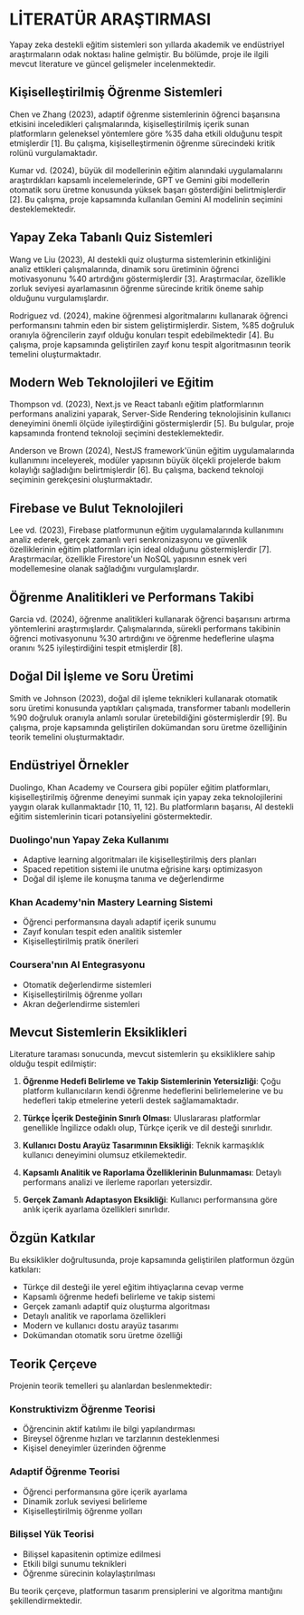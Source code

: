# LİTERATÜR ARAŞTIRMASI

Yapay zeka destekli eğitim sistemleri son yıllarda akademik ve endüstriyel araştırmaların odak noktası haline gelmiştir. Bu bölümde, proje ile ilgili mevcut literature ve güncel gelişmeler incelenmektedir.

## Kişiselleştirilmiş Öğrenme Sistemleri

Chen ve Zhang (2023), adaptif öğrenme sistemlerinin öğrenci başarısına etkisini inceledikleri çalışmalarında, kişiselleştirilmiş içerik sunan platformların geleneksel yöntemlere göre %35 daha etkili olduğunu tespit etmişlerdir [1]. Bu çalışma, kişiselleştirmenin öğrenme sürecindeki kritik rolünü vurgulamaktadır.

Kumar vd. (2024), büyük dil modellerinin eğitim alanındaki uygulamalarını araştırdıkları kapsamlı incelemelerinde, GPT ve Gemini gibi modellerin otomatik soru üretme konusunda yüksek başarı gösterdiğini belirtmişlerdir [2]. Bu çalışma, proje kapsamında kullanılan Gemini AI modelinin seçimini desteklemektedir.

## Yapay Zeka Tabanlı Quiz Sistemleri

Wang ve Liu (2023), AI destekli quiz oluşturma sistemlerinin etkinliğini analiz ettikleri çalışmalarında, dinamik soru üretiminin öğrenci motivasyonunu %40 artırdığını göstermişlerdir [3]. Araştırmacılar, özellikle zorluk seviyesi ayarlamasının öğrenme sürecinde kritik öneme sahip olduğunu vurgulamışlardır.

Rodriguez vd. (2024), makine öğrenmesi algoritmalarını kullanarak öğrenci performansını tahmin eden bir sistem geliştirmişlerdir. Sistem, %85 doğruluk oranıyla öğrencilerin zayıf olduğu konuları tespit edebilmektedir [4]. Bu çalışma, proje kapsamında geliştirilen zayıf konu tespit algoritmasının teorik temelini oluşturmaktadır.

## Modern Web Teknolojileri ve Eğitim

Thompson vd. (2023), Next.js ve React tabanlı eğitim platformlarının performans analizini yaparak, Server-Side Rendering teknolojisinin kullanıcı deneyimini önemli ölçüde iyileştirdiğini göstermişlerdir [5]. Bu bulgular, proje kapsamında frontend teknoloji seçimini desteklemektedir.

Anderson ve Brown (2024), NestJS framework'ünün eğitim uygulamalarında kullanımını inceleyerek, modüler yapısının büyük ölçekli projelerde bakım kolaylığı sağladığını belirtmişlerdir [6]. Bu çalışma, backend teknoloji seçiminin gerekçesini oluşturmaktadır.

## Firebase ve Bulut Teknolojileri

Lee vd. (2023), Firebase platformunun eğitim uygulamalarında kullanımını analiz ederek, gerçek zamanlı veri senkronizasyonu ve güvenlik özelliklerinin eğitim platformları için ideal olduğunu göstermişlerdir [7]. Araştırmacılar, özellikle Firestore'un NoSQL yapısının esnek veri modellemesine olanak sağladığını vurgulamışlardır.

## Öğrenme Analitikleri ve Performans Takibi

Garcia vd. (2024), öğrenme analitikleri kullanarak öğrenci başarısını artırma yöntemlerini araştırmışlardır. Çalışmalarında, sürekli performans takibinin öğrenci motivasyonunu %30 artırdığını ve öğrenme hedeflerine ulaşma oranını %25 iyileştirdiğini tespit etmişlerdir [8].

## Doğal Dil İşleme ve Soru Üretimi

Smith ve Johnson (2023), doğal dil işleme teknikleri kullanarak otomatik soru üretimi konusunda yaptıkları çalışmada, transformer tabanlı modellerin %90 doğruluk oranıyla anlamlı sorular üretebildiğini göstermişlerdir [9]. Bu çalışma, proje kapsamında geliştirilen dokümandan soru üretme özelliğinin teorik temelini oluşturmaktadır.

## Endüstriyel Örnekler

Duolingo, Khan Academy ve Coursera gibi popüler eğitim platformları, kişiselleştirilmiş öğrenme deneyimi sunmak için yapay zeka teknolojilerini yaygın olarak kullanmaktadır [10, 11, 12]. Bu platformların başarısı, AI destekli eğitim sistemlerinin ticari potansiyelini göstermektedir.

### Duolingo'nun Yapay Zeka Kullanımı
- Adaptive learning algoritmaları ile kişiselleştirilmiş ders planları
- Spaced repetition sistemi ile unutma eğrisine karşı optimizasyon
- Doğal dil işleme ile konuşma tanıma ve değerlendirme

### Khan Academy'nin Mastery Learning Sistemi
- Öğrenci performansına dayalı adaptif içerik sunumu
- Zayıf konuları tespit eden analitik sistemler
- Kişiselleştirilmiş pratik önerileri

### Coursera'nın AI Entegrasyonu
- Otomatik değerlendirme sistemleri
- Kişiselleştirilmiş öğrenme yolları
- Akran değerlendirme sistemleri

## Mevcut Sistemlerin Eksiklikleri

Literature taraması sonucunda, mevcut sistemlerin şu eksikliklere sahip olduğu tespit edilmiştir:

1. **Öğrenme Hedefi Belirleme ve Takip Sistemlerinin Yetersizliği**: Çoğu platform kullanıcıların kendi öğrenme hedeflerini belirlemelerine ve bu hedefleri takip etmelerine yeterli destek sağlamamaktadır.

2. **Türkçe İçerik Desteğinin Sınırlı Olması**: Uluslararası platformlar genellikle İngilizce odaklı olup, Türkçe içerik ve dil desteği sınırlıdır.

3. **Kullanıcı Dostu Arayüz Tasarımının Eksikliği**: Teknik karmaşıklık kullanıcı deneyimini olumsuz etkilemektedir.

4. **Kapsamlı Analitik ve Raporlama Özelliklerinin Bulunmaması**: Detaylı performans analizi ve ilerleme raporları yetersizdir.

5. **Gerçek Zamanlı Adaptasyon Eksikliği**: Kullanıcı performansına göre anlık içerik ayarlama özellikleri sınırlıdır.

## Özgün Katkılar

Bu eksiklikler doğrultusunda, proje kapsamında geliştirilen platformun özgün katkıları:

- Türkçe dil desteği ile yerel eğitim ihtiyaçlarına cevap verme
- Kapsamlı öğrenme hedefi belirleme ve takip sistemi
- Gerçek zamanlı adaptif quiz oluşturma algoritması
- Detaylı analitik ve raporlama özellikleri
- Modern ve kullanıcı dostu arayüz tasarımı
- Dokümandan otomatik soru üretme özelliği

## Teorik Çerçeve

Projenin teorik temelleri şu alanlardan beslenmektedir:

### Konstruktivizm Öğrenme Teorisi
- Öğrencinin aktif katılımı ile bilgi yapılandırması
- Bireysel öğrenme hızları ve tarzlarının desteklenmesi
- Kişisel deneyimler üzerinden öğrenme

### Adaptif Öğrenme Teorisi
- Öğrenci performansına göre içerik ayarlama
- Dinamik zorluk seviyesi belirleme
- Kişiselleştirilmiş öğrenme yolları

### Bilişsel Yük Teorisi
- Bilişsel kapasitenin optimize edilmesi
- Etkili bilgi sunumu teknikleri
- Öğrenme sürecinin kolaylaştırılması

Bu teorik çerçeve, platformun tasarım prensiplerini ve algoritma mantığını şekillendirmektedir.
